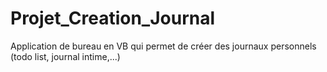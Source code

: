 # Projet_Creation_Journal
Application de bureau en VB qui permet de créer des journaux personnels (todo list, journal intime,...)
